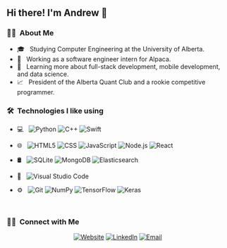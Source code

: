<h2>Hi there! I'm Andrew 👋</h2>

<h3>👨‍💻 &nbsp;About Me </h3>

- 🎓 &nbsp; Studying Computer Engineering at the University of Alberta.
- 🤖 &nbsp; Working as a software engineer intern for Alpaca.
- 🌱 &nbsp; Learning more about full-stack development, mobile development, and data science.
- 📈 &nbsp; President of the Alberta Quant Club and a rookie competitive programmer.

<h3> 🛠 &nbsp;Technologies I like using</h3>

- 💻 &nbsp;
  ![Python](https://img.shields.io/badge/-Python-333333?style=flat&logo=python)
  ![C++](https://img.shields.io/badge/-C++-333333?style=flat&logo=cplusplus&logoColor=0077EE)
  ![Swift](https://img.shields.io/badge/-Swift-333333?style=flat&logo=Swift&logoColor=FF74500)
  
- 🌐 &nbsp;
  ![HTML5](https://img.shields.io/badge/-HTML5-333333?style=flat&logo=HTML5)
  ![CSS](https://img.shields.io/badge/-CSS-333333?style=flat&logo=CSS3&logoColor=1572B6)
  ![JavaScript](https://img.shields.io/badge/-JavaScript-333333?style=flat&logo=javascript)
  ![Node.js](https://img.shields.io/badge/-Node.js-333333?style=flat&logo=node.js)
  ![React](https://img.shields.io/badge/-React-333333?style=flat&logo=react)
- 🛢 &nbsp;
  ![SQLite](https://img.shields.io/badge/-SQLite-333333?style=flat&logo=sqlite)
  ![MongoDB](https://img.shields.io/badge/-MongoDB-333333?style=flat&logo=mongodb)
  ![Elasticsearch](https://img.shields.io/badge/-Elasticsearch-333333?style=flat&logo=elasticsearch&logoColor=FFFF00)
- 🔧 &nbsp;
  ![Visual Studio Code](https://img.shields.io/badge/-Visual%20Studio%20Code-333333?style=flat&logo=visual-studio-code&logoColor=007ACC)
- ⚙️ &nbsp;
  ![Git](https://img.shields.io/badge/-Git-333333?style=flat&logo=git)
  ![NumPy](https://img.shields.io/badge/-NumPy-333333?style=flat&logo=numpy)
  ![TensorFlow](https://img.shields.io/badge/-TensorFlow-333333?style=flat&logo=tensorflow)
  ![Keras](https://img.shields.io/badge/-Keras-333333?style=flat&logo=keras)

<br/>

<h3> 🤝🏻 &nbsp;Connect with Me </h3>

<p align="center">
<a href="https://www.andrewwood.ca/"><img alt="Website" src="https://img.shields.io/badge/Website-www.andrewwood.ca-blue?style=flat-square&logo=google-chrome"></a>
<a href="https://www.linkedin.com/in/-andrewwood/"><img alt="LinkedIn" src="https://img.shields.io/badge/LinkedIn-Andrew%20Wood-blue?style=flat-square&logo=linkedin"></a>
<a href="mailto:andrew.wood@ualberta.ca"><img alt="Email" src="https://img.shields.io/badge/Email-andrew.wood@ualberta.ca-blue?style=flat-square&logo=gmail"></a>
</p>
